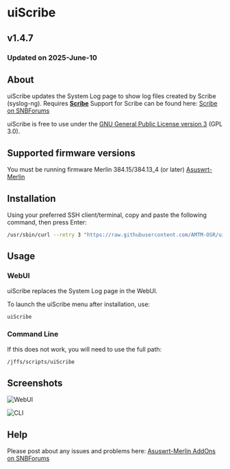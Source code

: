 # uiScribe

## v1.4.7
### Updated on 2025-June-10

## About
uiScribe updates the System Log page to show log files created by Scribe (syslog-ng). Requires [**Scribe**](https://github.com/cynicastic/scribe)
Support for Scribe can be found here: [Scribe on SNBForums](https://www.snbforums.com/threads/scribe-syslog-ng-and-logrotate-installer.55853/)

uiScribe is free to use under the [GNU General Public License version 3](https://opensource.org/licenses/GPL-3.0) (GPL 3.0).

## Supported firmware versions
You must be running firmware Merlin 384.15/384.13_4 (or later) [Asuswrt-Merlin](https://asuswrt.lostrealm.ca/)

## Installation
Using your preferred SSH client/terminal, copy and paste the following command, then press Enter:

```sh
/usr/sbin/curl --retry 3 "https://raw.githubusercontent.com/AMTM-OSR/uiScribe/master/uiScribe.sh" -o "/jffs/scripts/uiScribe" && chmod 0755 /jffs/scripts/uiScribe && /jffs/scripts/uiScribe install
```

## Usage
### WebUI
uiScribe replaces the System Log page in the WebUI.

To launch the uiScribe menu after installation, use:
```sh
uiScribe
```

### Command Line
If this does not work, you will need to use the full path:
```sh
/jffs/scripts/uiScribe
```

## Screenshots

![WebUI](https://puu.sh/GRzoX/b2a7129ae7.png)

![CLI](https://puu.sh/GRzco/73d693ecb2.png)

## Help
Please post about any issues and problems here: [Asuswrt-Merlin AddOns on SNBForums](https://www.snbforums.com/forums/asuswrt-merlin-addons.60/?prefix_id=24)
